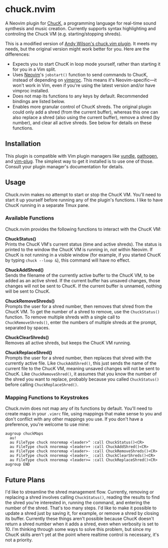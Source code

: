 # chuck.nvim

A Neovim plugin for [ChucK](http://chuck.stanford.edu/), a programming language
for real-time sound synthesis and music creation. Currently supports syntax
highlighting and controling the Chuck VM (e.g. starting/stopping shreds).

This is a modified version of [Andy Wilson's chuck.vim
plugin](https://github.com/wilsaj/chuck.vim). It meets my needs, but the
original version might work better for you. Here are the differences:

* Expects you to start ChucK in loop mode yourself, rather than starting it for
  you in a Vim split.
* Uses [Neovim](https://neovim.io)'s `jobstart()` function to send commands to
  ChucK, instead of depending on
  [vimproc](https://github.com/Shougo/vimproc.vim). This means it's
  Neovim-specific—it won't work in Vim, even if you're using the latest version
  and/or have vimproc installed.
* Does not map its functions to any keys by default. Recommended bindings are
  listed below.
* Enables more granular control of ChucK shreds. The original plugin could only
  add a shred (from the current buffer), whereas this one can also replace
  a shred (also using the current buffer), remove a shred (by number), and
  clear all active shreds. See below for details on these functions.


## Installation

This plugin is compatible with Vim plugin managers like
[vundle](https://github.com/gmarik/vundle),
[pathogen](https://github.com/tpope/vim-pathogen/), and
[vim-plug](https://github.com/junegunn/vim-plug). The simplest way to get it
installed is to use one of those. Consult your plugin manager's documentation
for details.

## Usage

Chuck.nvim makes no attempt to start or stop the ChucK VM. You'll need to start
it up yourself before running any of the plugin's functions. I like to have
ChucK running in a separate Tmux pane.

### Available Functions

Chuck.nvim provides the following functions to interact with the ChucK VM:

**ChuckStatus()**<br>Prints the ChucK VM's current status (time and active
shreds). The status is printed to the window the ChucK VM is running in, *not*
within Neovim. If ChucK is not running in a visible window (for example, if you
started ChucK by typing `chuck --loop &`), this command will have no effect.

**ChuckAddShred()**<br>Sends the filename of the currently active buffer to the
ChucK VM, to be added as an active shred. If the current buffer has unsaved
changes, those changes will not be sent to ChucK. If the current buffer is
unnamed, nothing will be sent to ChucK.

**ChuckRemoveShreds()**<br>Prompts the user for a shred number, then removes
that shred from the ChucK VM. To get the number of a shred to remove, use the
`ChuckStatus()` function. To remove multiple shreds with a single call to
`ChuckRemoveShreds()`, enter the numbers of multiple shreds at the prompt,
separated by spaces.

**ChuckClearShreds()**<br>Removes all active shreds, but keeps the ChucK VM
running.

**ChuckReplaceShred()**<br>Prompts the user for a shred number, then replaces
that shred with the currently active file. Like `ChuckAddShred()`, this just
sends the name of the current file to the ChucK VM, meaning unsaved changes
will not be sent to ChucK. Like `ChuckRemoveShred()`, it assumes that you know
the number of the shred you want to replace, probably because you called
`ChuckStatus()` before calling `ChuckReplaceShred()`.

### Mapping Functions to Keystrokes

Chuck.nvim does not map any of its functions by default. You'll need to create
maps in your `.vimrc` file, using mappings that make sense to you and don't
conflict with any other mappings you use. If you don't have a preference,
you're welcome to use mine:

```vim
augroup chuckMaps
  au!
  au FileType chuck nnoremap <leader>^ :call ChuckStatus()<CR>
  au FileType chuck nnoremap <leader>+ :call ChuckAddShred()<CR>
  au FileType chuck nnoremap <leader>- :call ChuckRemoveShreds()<CR>
  au FileType chuck nnoremap <leader>_ :call ChuckClearShreds()<CR>
  au FileType chuck nnoremap <leader>= :call ChuckReplaceShred()<CR>
augroup END
```


## Future Plans

I'd like to streamline the shred management flow. Currently, removing or
replacing a shred involves calling `ChuckStatus()`, reading the results to find
the shred you're interested in, running the command, and entering the number of
the shred. That's too many steps. I'd like to make it possible to update
a shred just by saving it, for example, or remove a shred by closing its
buffer. Currently these things aren't possible because ChucK doesn't return
a shred number when it adds a shred, even when verbosity is set to 10. I'm
thinking through some ways to solve this problem, but since my ChucK skills
aren't yet at the point where realtime control is necessary, it's not
a priority.
